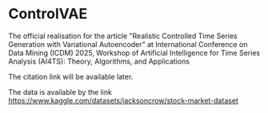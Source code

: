 # ControlVAE
The official realisation for the article "Realistic Controlled Time Series Generation with Variational Autoencoder" at International Conference on Data Mining (ICDM) 2025, Workshop of Artificial Intelligence for Time Series Analysis (AI4TS): Theory, Algorithms, and Applications

The citation link will be available later.

The data is available by the link https://www.kaggle.com/datasets/jacksoncrow/stock-market-dataset

